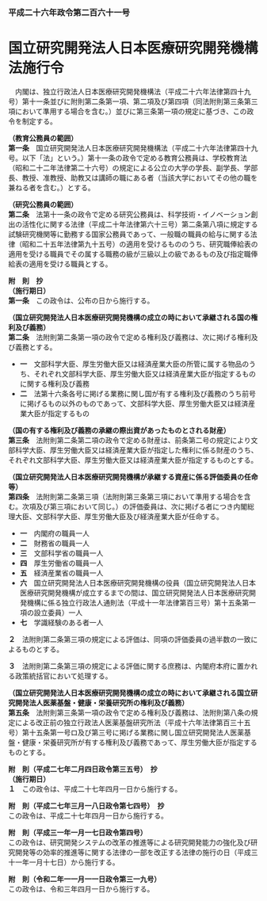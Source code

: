### 平成二十六年政令第二百六十一号  
# 国立研究開発法人日本医療研究開発機構法施行令  
　内閣は、独立行政法人日本医療研究開発機構法（平成二十六年法律第四十九号）第十一条並びに附則第二条第一項、第二項及び第四項（同法附則第三条第三項において準用する場合を含む。）並びに第三条第一項の規定に基づき、この政令を制定する。  
  
**（教育公務員の範囲）**  
**第一条**　国立研究開発法人日本医療研究開発機構法（平成二十六年法律第四十九号。以下「法」という。）第十一条の政令で定める教育公務員は、学校教育法（昭和二十二年法律第二十六号）の規定による公立の大学の学長、副学長、学部長、教授、准教授、助教又は講師の職にある者（当該大学においてその他の職を兼ねる者を含む。）とする。  
  
**（研究公務員の範囲）**  
**第二条**　法第十一条の政令で定める研究公務員は、科学技術・イノベーション創出の活性化に関する法律（平成二十年法律第六十三号）第二条第八項に規定する試験研究機関等に勤務する国家公務員であって、一般職の職員の給与に関する法律（昭和二十五年法律第九十五号）の適用を受けるもののうち、研究職俸給表の適用を受ける職員でその属する職務の級が三級以上の級であるもの及び指定職俸給表の適用を受ける職員とする。  
  
**附　則　抄**  
**（施行期日）**  
**第一条**　この政令は、公布の日から施行する。  
  
**（国立研究開発法人日本医療研究開発機構の成立の時において承継される国の権利及び義務）**  
**第二条**　法附則第二条第一項の政令で定める権利及び義務は、次に掲げる権利及び義務とする。  
* **一**　文部科学大臣、厚生労働大臣又は経済産業大臣の所管に属する物品のうち、それぞれ文部科学大臣、厚生労働大臣又は経済産業大臣が指定するものに関する権利及び義務  
* **二**　法第十六条各号に掲げる業務に関し国が有する権利及び義務のうち前号に掲げるもの以外のものであって、文部科学大臣、厚生労働大臣又は経済産業大臣が指定するもの  
  
**（国の有する権利及び義務の承継の際出資があったものとされる財産）**  
**第三条**　法附則第二条第二項の政令で定める財産は、前条第二号の規定により文部科学大臣、厚生労働大臣又は経済産業大臣が指定した権利に係る財産のうち、それぞれ文部科学大臣、厚生労働大臣又は経済産業大臣が指定するものとする。  
  
**（国立研究開発法人日本医療研究開発機構が承継する資産に係る評価委員の任命等）**  
**第四条**　法附則第二条第三項（法附則第三条第三項において準用する場合を含む。次項及び第三項において同じ。）の評価委員は、次に掲げる者につき内閣総理大臣、文部科学大臣、厚生労働大臣及び経済産業大臣が任命する。  
* **一**　内閣府の職員一人  
* **二**　財務省の職員一人  
* **三**　文部科学省の職員一人  
* **四**　厚生労働省の職員一人  
* **五**　経済産業省の職員一人  
* **六**　国立研究開発法人日本医療研究開発機構の役員（国立研究開発法人日本医療研究開発機構が成立するまでの間は、国立研究開発法人日本医療研究開発機構に係る独立行政法人通則法（平成十一年法律第百三号）第十五条第一項の設立委員）一人  
* **七**　学識経験のある者一人  
  
**２**　法附則第二条第三項の規定による評価は、同項の評価委員の過半数の一致によるものとする。  
  
**３**　法附則第二条第三項の規定による評価に関する庶務は、内閣府本府に置かれる政策統括官において処理する。  
  
**（国立研究開発法人日本医療研究開発機構の成立の時において承継される国立研究開発法人医薬基盤・健康・栄養研究所の権利及び義務）**  
**第五条**　法附則第三条第一項の政令で定める権利及び義務は、法附則第八条の規定による改正前の独立行政法人医薬基盤研究所法（平成十六年法律第百三十五号）第十五条第一号ロ及び第三号に掲げる業務に関し国立研究開発法人医薬基盤・健康・栄養研究所が有する権利及び義務であって、厚生労働大臣が指定するものとする。  
  
**附　則（平成二七年二月四日政令第三五号）　抄**  
**（施行期日）**  
**１**　この政令は、平成二十七年四月一日から施行する。  
  
**附　則（平成二七年三月一八日政令第七四号）　抄**  
この政令は、平成二十七年四月一日から施行する。  
  
**附　則（平成三一年一月一七日政令第四号）**  
この政令は、研究開発システムの改革の推進等による研究開発能力の強化及び研究開発等の効率的推進等に関する法律の一部を改正する法律の施行の日（平成三十一年一月十七日）から施行する。  
  
**附　則（令和二年一一月一一日政令第三一九号）**  
この政令は、令和三年四月一日から施行する。  
  
